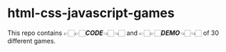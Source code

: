 # html-css-javascript-games
 This repo contains 👉🏻👉🏻***CODE***👈🏻👈🏻 and 👉🏻👉🏻***DEMO***👈🏻👈🏻 of 30 different games.
